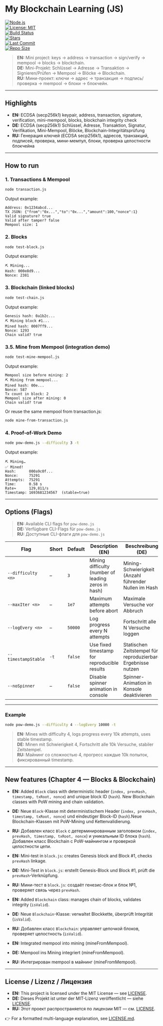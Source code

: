 
# My Blockchain Learning (JS)

[![Node.js](https://img.shields.io/badge/Node.js-%3E%3D18-brightgreen)](https://nodejs.org/)  
[![License: MIT](https://img.shields.io/badge/License-MIT-blue.svg)](./LICENSE)  
[![Build Status](https://img.shields.io/badge/build-passing-brightgreen.svg)]()  
[![Stars](https://img.shields.io/github/stars/CrystalGalaxy777/my-blockchain?style=social)](https://github.com/CrystalGalaxy777/my-blockchain/stargazers)  
[![Last Commit](https://img.shields.io/github/last-commit/CrystalGalaxy777/my-blockchain)](https://github.com/CrystalGalaxy777/my-blockchain/commits/main)  
[![Repo Size](https://img.shields.io/github/repo-size/CrystalGalaxy777/my-blockchain)](https://github.com/CrystalGalaxy777/my-blockchain)  



> **EN:** Mini project: keys → address → transaction → sign/verify → mempool → blocks → blockchain.  
> **DE:** Mini-Projekt: Schlüssel → Adresse → Transaktion → Signieren/Prüfen → Mempool → Blöcke → Blockchain.  
> **RU:** Мини-проект: ключи → адрес → транзакция → подпись/проверка → mempool → блоки → блокчейн.  

---

## Highlights

* **EN:** ECDSA (secp256k1) keypair, address, transaction, signature, verification, mini-mempool, blocks, blockchain integrity check  
* **DE:** ECDSA (secp256k1) Schlüssel, Adresse, Transaktion, Signatur, Verifikation, Mini-Mempool, Blöcke, Blockchain-Integritätsprüfung  
* **RU:** Генерация ключей (ECDSA secp256k1), адресов, транзакций, подписей, проверка, мини-мемпул, блоки, проверка целостности блокчейна

---

## How to run

### 1. Transactions & Mempool

```bash
node transaction.js
````

Output example:

```text
Address: 0x1234abcd...
TX JSON: {"from":"0x...","to":"0x...","amount":100,"nonce":1}
Valid signature? true
Valid after tamper? false
Mempool size: 1
```

### 2. Blocks

```bash
node test-block.js
```

Output example:

```text
⛏ Mining...
Hash: 000e8d9...
Nonce: 2381
```

### 3. Blockchain (linked blocks)

```bash
node test-chain.js
```

Output example:

```text
Genesis hash: 0a1b2c...
⛏ Mining block #1...
Mined hash: 0007ff9...
Nonce: 1293
Chain valid? true
```
### 3.5. Mine from Mempool (integration demo)

```bash
node test-mine-mempool.js
```

Output example:

```text
Mempool size before mining: 2
⛏ Mining from mempool...
Mined hash: 00e...
Nonce: 587
Tx count in block: 2
Mempool size after mining: 0
Chain valid? true
```

Or reuse the same mempool from transaction.js:

```bash
node mine-from-transaction.js
```

### 4. Proof-of-Work Demo

```bash
node pow-demo.js --difficulty 3 -t
```

Output example:

```text
⛏ Mining…
✅ Mined!
Hash:      000a9c0f...
Nonce:     75291
Attempts:  75291
Time:      0.58 s
Rate≈      129,811/s
Timestamp: 1693681234567  (stable=true)
```

---

## Options (Flags)

> **EN:** Available CLI flags for `pow-demo.js`  
> **DE:** Verfügbare CLI-Flags für `pow-demo.js`  
> **RU:** Доступные CLI-флаги для `pow-demo.js`  

| Flag                | Short | Default | Description (EN)                                    | Beschreibung (DE)                                            | Описание (RU)                                                        |
| ------------------- | ----- | ------- | --------------------------------------------------- | ------------------------------------------------------------ | -------------------------------------------------------------------- |
| `--difficulty <n>`  | –     | `3`     | Mining difficulty (number of leading zeros in hash) | Mining-Schwierigkeit (Anzahl führender Nullen im Hash)       | Сложность майнинга (кол-во нулей в начале хэша)                      |
| `--maxIter <n>`     | –     | `1e7`   | Maximum attempts before abort                       | Maximale Versuche vor Abbruch                                | Максимальное число попыток перед остановкой                          |
| `--logEvery <n>`    | –     | `50000` | Log progress every N attempts                       | Fortschritt alle N Versuche loggen                           | Выводить прогресс каждые N попыток                                   |
| `--timestampStable` | `-t`  | `false` | Use fixed timestamp for reproducible results        | Statischen Zeitstempel für reproduzierbare Ergebnisse nutzen | Использовать фиксированный timestamp для воспроизводимых результатов |
| `--noSpinner`       | –     | `false` | Disable spinner animation in console                | Spinner-Animation in Konsole deaktivieren                    | Отключить анимацию «спиннера» в консоли                              |

---

### Example

```bash
node pow-demo.js --difficulty 4 --logEvery 10000 -t
```

> **EN:** Mines with difficulty 4, logs progress every 10k attempts, uses stable timestamp.  
> **DE:** Minen mit Schwierigkeit 4, Fortschritt alle 10k Versuche, stabiler Zeitstempel.  
> **RU:** Майнинг со сложностью 4, прогресс каждые 10k попыток, фиксированный timestamp.  

---

## New features (Chapter 4 — Blocks & Blockchain)

* **EN:** Added `Block` class with deterministic header (`index, prevHash, timestamp, txRoot, nonce`) and unique block ID (`hash`). New Blockchain classes with PoW mining and chain validation.

* **DE:** Neue `Block`-Klasse mit deterministischem Header (`index, prevHash, timestamp, txRoot, nonce`) und eindeutiger Block-ID (`hash`).Neue Blockchain-Klassen mit PoW-Mining und Kettenvalidierung.

* **RU:** Добавлен класс `Block` с детерминированным заголовком (`index, prevHash, timestamp, txRoot, nonce`) и уникальным ID блока (`hash`). Добавлен класс Blockchain с PoW-майнингом и проверкой целостности цепи.

* **EN:** Mini-test in `block.js`: creates Genesis block and Block #1, checks `prevHash` linkage.

* **DE:** Mini-Test in `block.js`: erstellt Genesis-Block und Block #1, prüft die `prevHash`-Verknüpfung.

* **RU:** Мини-тест в `block.js`: создаёт генезис-блок и блок №1, проверяет связь через `prevHash`.

* **EN:** Added `Blockchain` class: manages chain of blocks, validates integrity (`isValid`).

* **DE:** Neue `Blockchain`-Klasse: verwaltet Blockkette, überprüft Integrität (`isValid`).

* **RU:** Добавлен класс `Blockchain`: управляет цепочкой блоков, проверяет целостность (`isValid`).

* **EN:** Integrated mempool into mining (mineFromMempool).

* **DE:** Mempool ins Mining integriert (mineFromMempool).

* **RU:** Интегрирован mempool в майнинг (mineFromMempool).

---
## License / Lizenz / Лицензия

- **EN:** This project is licensed under the MIT License — see [LICENSE](./LICENSE).  
- **DE:** Dieses Projekt ist unter der MIT-Lizenz veröffentlicht — siehe [LICENSE](./LICENSE).  
- **RU:** Этот проект распространяется по лицензии MIT — см. [LICENSE](./LICENSE).  

👉 For a formatted multi-language explanation, see [LICENSE.md](./LICENSE.md).


